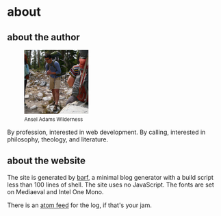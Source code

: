 # about

## about the author

<figure>
	<img src="/public/self.jpeg" alt="Backpacking in the Ansel Adams Wilderness" width="150">
	<figcaption>
		<small>Ansel Adams Wilderness</small>
	</figcaption>
</figure>

By profession, interested in web development. By calling, interested in philosophy, theology, and literature.

## about the website

The site is generated by [barf](https://barf.btxx.org/), a minimal blog generator with a build script less than 100 lines of shell. The site uses no JavaScript. The fonts are set on Mediaeval and Intel One Mono.

There is an [atom feed](/atom.xml) for the log, if that's your jam.